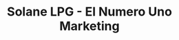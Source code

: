 ---
title: "Solane LPG - El Numero Uno Marketing"
url: /zamboanga-city/solane-lpg-el-numero-uno-marketing/
shop: gas
---